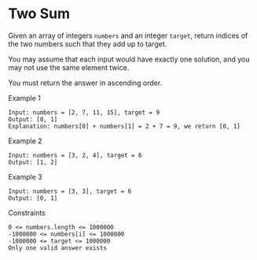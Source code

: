 # Two Sum

Given an array of integers `numbers` and an integer `target`, return indices of the two numbers such that they add up to target.

You may assume that each input would have exactly one solution, and you may not use the same element twice.

You must return the answer in ascending order.

Example 1
```
Input: numbers = [2, 7, 11, 15], target = 9
Output: [0, 1]
Explanation: numbers[0] + numbers[1] = 2 + 7 = 9, we return [0, 1]
```

Example 2
```
Input: numbers = [3, 2, 4], target = 6
Output: [1, 2]
```

Example 3
```
Input: numbers = [3, 3], target = 6
Output: [0, 1]
```

Constraints
```
0 <= numbers.length <= 1000000
-1000000 <= numbers[i] <= 1000000
-1000000 <= target <= 1000000
Only one valid answer exists
```

